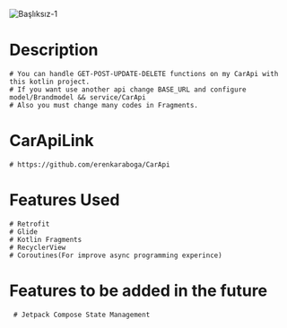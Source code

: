 
![Başlıksız-1](https://user-images.githubusercontent.com/74095539/144762982-88434ccf-bfe3-48e4-8df3-34a040c0ea20.jpg)
# Description 
    # You can handle GET-POST-UPDATE-DELETE functions on my CarApi with this kotlin project.
    # If you want use another api change BASE_URL and configure model/Brandmodel && service/CarApi
    # Also you must change many codes in Fragments.
# CarApiLink
    # https://github.com/erenkaraboga/CarApi
# Features Used    
    # Retrofit
    # Glide
    # Kotlin Fragments
    # RecyclerView
    # Coroutines(For improve async programming experince)
    
# Features to be added in the future
     # Jetpack Compose State Management
 
  
    

